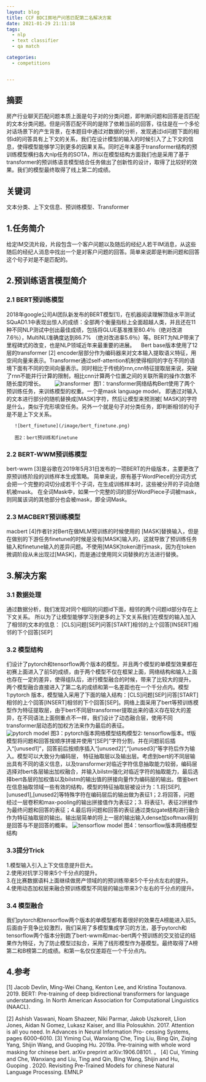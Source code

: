 ```yaml
---
layout: blog
title: CCF BDCI房地产问答匹配第二名解决方案
date: 2021-01-29 21:11:18
tags:
  - nlp
  - text classifier
  - qa match

categories:
  - competitions


---
```



## 摘要
房产行业聊天匹配问题本质上面是句子对的分类问题，即判断问题和回答是否匹配的文本分类问题。但是问答匹配不同的是除了依赖当前的回答，往往是在一个多伦对话场景下的产生背景，在本题目中通过对数据的分析，发现通过id问题下面的相邻id的问答具有上下文的关系，我们在设计模型的输入的时候引入了上下文的信息，使得模型能够学习到更多的因果关系。同时近年来基于transformer结构的预训练模型横扫各大nlp任务的SOTA，所以在模型结构方面我们也是采用了基于transformer的预训练语言模型结合任务做出了创新性的设计，取得了比较好的效果。我们的模型最终取得了线上第二的成绩。


## 关键词
文本分类、上下文信息、预训练模型、Transformer 

<!--more-->



## 1.任务简介
给定IM交流片段，片段包含一个客户问题以及随后的经纪人若干IM消息，从这些随后的经纪人消息中找出一个是对客户问题的回答。简单来说即是判断问题和回答这个句子对是不是匹配的。


## 2.预训练语言模型简介

### 2.1 BERT预训练模型
2018年google公司AI团队新发布的BERT模型[1]，在机器阅读理解顶级水平测试SQuAD1.1中表现出惊人的成绩：全部两个衡量指标上全面超越人类，并且还在11种不同NLP测试中创出最佳成绩，包括将GLUE基准推至80.4％（绝对改进7.6％），MultiNLI准确度达到86.7% （绝对改进率5.6％）等。BERT为NLP带来了里程碑式的改变，也是NLP领域近年来最重要的进展。    Bert base版本使用了12层的transformer [2] encoder层部分作为编码器来对文本输入提取语义特征，用空间向量来表示。Transformer通过self-attention机制使得相同的字在不同的语境下面有不同的空间向量表示。同时相比于传统的rnn,cnn特征提取层来说，突破了rnn不能并行计算的限制，相比cnn计算两个位置之间的关联所需的操作次数不随长度的增长。
      ![transformer](/image/transformer.png)
       图1：transformer网络结构Bert使用了两个预训练任务，来训练模型的权重。一个是mask language model， 即通过对输入的文本进行部分的随机替换成[MASK]字符，然后让模型来预测被[ MASK]的字符是什么，类似于完形填空任务。另外一个就是句子对分类任务，即判断相邻的句子是不是上下文关系。  

       ![bert_finetune](/image/bert_finetune.png)

       图2：bert预训练和finetune
       
       
       
### 2.2 BERT-WWM预训练模型
bert-wwm [3]是谷歌在2019年5月31日发布的一项BERT的升级版本，主要更改了原预训练阶段的训练样本生成策略。 简单来说，原有基于WordPiece的分词方式会把一个完整的词切分成若干个子词，在生成训练样本时，这些被分开的子词会随机被mask。 在全词Mask中，如果一个完整的词的部分WordPiece子词被mask，则同属该词的其他部分也会被mask，即全词Mask。



### 2.3 MACBERT预训练模型
macbert [4]作者针对Bert在做MLM预训练的时候使用的 [MASK]替换输入，但是在做别的下游任务finetune的时候是没有[MASK]输入的，这就导致了预训练任务输入和finetune输入的差异问题。不使用[MASK]token进行mask，因为在token微调阶段从未出现过[MASK]，而是通过使用同义词替换的方法进行替换。





## 3.解决方案

### 3.1 数据处理
通过数据分析，我们发现对同个相同的问题id下面，相邻的两个问题id部分存在上下文关系。 所以为了让模型能够学习到更多的上下文关系我们在模型的输入加入了相邻的文本的信息：
[CLS]问题[SEP]问答[START]相邻的上个回答[INSERT]相邻的下个回答[SEP]



### 3.2 模型结构

们设计了pytorch和tensorflow两个版本的模型。并且两个模型的单模型效果都在初赛上面进入了前5的成绩，由于两个模型不仅在框架上面，网络结构和输入上面也存在一定的差异，使得组队后，进行模型融合的时候，带来了比较大的提升。 两个模型融合直接进入了第二名的成绩和第一名差距也在一个千分点内。模型1:pytorch 版本，模型输入采用了下面的输入结构：[CLS]问题[SEP]问答[START]相邻的上个回答[INSERT]相邻的下个回答[SEP]。网络上面采用了bert等预训练模型作为特征提取层，由于bert不同层transformer提取出来的语义存在较大的差异，在不同语法上面侧重点不一样，我们设计了动态融合层，使用不同transformer层动态的加权方法来作为最后的表征。  
![pytorch model](/image/beike3.png)
图3：pytorch版本网络模型结构模型2: tensorflow版本。tf版模型将问题和回答按顺序拼接并使用“[SEP]”字符分割，并在问题前后插入“[unused1]”，回答前后按顺序插入“[unused2]”,“[unused3]”等字符后作为输入。模型可以大致分为编码层， 特征抽取层以及输出层。考虑到bert的不同层输出具有不同的语义信息，以及transformer对临近字符信息抽取能力较弱，编码层选择对bert各层输出加权融合，并输入bilstm强化对临近字符的抽取能力，最后选择bert各层的加权值以及bilstm的输出值的拼接向量作为编码层的输出。借鉴bert在信息抽取领域一些有效的结构，模型的特征抽取层被设计为：1.将[SEP],[unused1],[unused2]等特殊字符在编码层后的输出做为表征1；2.将回答，问题经过一层卷积和max-pooling的输出拼接值作为表征2；3. 将表征1，表征2拼接作为最终问题和回答的表征；4.最后将问题和回答的表征通过类似gate结构进行融合作为特征抽取层的输出。输出层简单的将上一层的输出输入dense加softmax得到是回答与不是回答的概率。
![tensorflow model](/image/beike4.png)
图4：tensorflow版本网络模型结构



### 3.3提分Trick

1.模型输入引入上下文信息提升巨大。  
2.使用对抗学习带来5个千分点的提升。  
3.在比赛数据语料上面继续做房产领域的的预训练带来5个千分点左右的提升。  
4.使用动态加权层来融合预训练模型不同层的输出带来3个左右的千分点的提升。



### 3.4 模型融合
我们pytorch和tensorflow两个版本的单模型都有着很好的效果在A榜能进入前5。后面由于竞争比较激烈，我们采用了多模型集成学习的方法，基于pytorch和tensorflow两个版本分别跑了bert-wwm和mac-bert两个预训练的交叉验证的结果作为特征，为了防止模型过拟合，采用了线形模型作为基模型。最终取得了A榜第二和B榜第二的成绩。和第一名仅仅差距在一个千分点内。



## 4.参考
[1] Jacob Devlin, Ming-Wei Chang, Kenton Lee, and Kristina Toutanova. 2019. BERT: Pre-training of deep bidirectional transformers for language understanding. In North American Association for Computational Linguistics (NAACL).

[2] Ashish Vaswani, Noam Shazeer, Niki Parmar, Jakob Uszkoreit, Llion Jones, Aidan N Gomez, Lukasz Kaiser, and Illia Polosukhin. 2017. Attention is all you need. In Advances in Neural Information Pro- cessing Systems, pages 6000–6010. 
[3] Yiming Cui, Wanxiang Che, Ting Liu, Bing Qin, Ziqing Yang, Shijin Wang, and Guoping Hu. 2019a. Pre-training with whole word masking for chinese bert. arXiv preprint arXiv:1906.08101.
。
[4] Cui, Yiming  and Che, Wanxiang  and Liu, Ting  and Qin, Bing Wang, Shijin and Hu, Guoping . 2020. Revisiting Pre-Trained Models for chinese Natural Language Processing. EMNLP	


